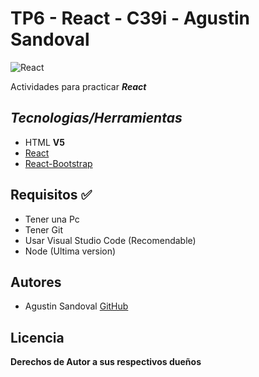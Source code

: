 # TP6 - React - C39i - Agustin Sandoval 

![React](https://upload.wikimedia.org/wikipedia/commons/thumb/4/47/React.svg/1200px-React.svg.png)

Actividades para practicar ***React***

## ***Tecnologias/Herramientas***

- HTML **V5**
- [React](https://es.react.dev/) 
- [React-Bootstrap](https://react-bootstrap.github.io/) 

## Requisitos ✅

- Tener una Pc
- Tener Git
- Usar Visual Studio Code (Recomendable)
- Node (Ultima version)

## Autores

- Agustin Sandoval [GitHub](https://github.com/Agustincomics)

##  Licencia

**Derechos de Autor a sus respectivos dueños**